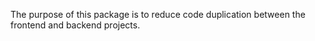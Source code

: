 The purpose of this package is to reduce code duplication between the frontend and backend projects.

